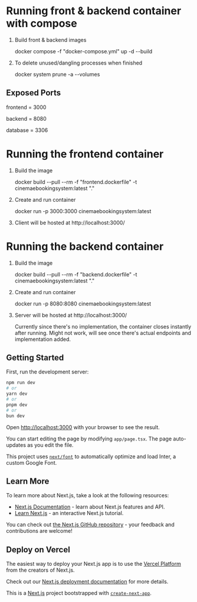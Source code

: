 # Running front & backend container with compose

1. Build front & backend images

    docker compose -f "docker-compose.yml" up -d --build 


2. To delete unused/dangling processes when finished

    docker system prune -a --volumes


## Exposed Ports
frontend = 3000


backend = 8080


database = 3306

# Running the frontend container

1. Build the image

   docker build --pull --rm -f "frontend.dockerfile" -t cinemaebookingsystem:latest "."

2. Create and run container

   docker run -p 3000:3000 cinemaebookingsystem:latest

3. Client will be hosted at http://localhost:3000/

# Running the backend container

1. Build the image

   docker build --pull --rm -f "backend.dockerfile" -t cinemaebookingsystem:latest "."

2. Create and run container

   docker run -p 8080:8080 cinemaebookingsystem:latest

3. Server will be hosted at http://localhost:3000/

   Currently since there's no implementation, the container closes instantly after running. Might not work, will see once there's actual endpoints and implementation added.

## Getting Started

First, run the development server:

```bash
npm run dev
# or
yarn dev
# or
pnpm dev
# or
bun dev
```

Open [http://localhost:3000](http://localhost:3000) with your browser to see the result.

You can start editing the page by modifying `app/page.tsx`. The page auto-updates as you edit the file.

This project uses [`next/font`](https://nextjs.org/docs/basic-features/font-optimization) to automatically optimize and load Inter, a custom Google Font.

## Learn More

To learn more about Next.js, take a look at the following resources:

- [Next.js Documentation](https://nextjs.org/docs) - learn about Next.js features and API.
- [Learn Next.js](https://nextjs.org/learn) - an interactive Next.js tutorial.

You can check out [the Next.js GitHub repository](https://github.com/vercel/next.js/) - your feedback and contributions are welcome!

## Deploy on Vercel

The easiest way to deploy your Next.js app is to use the [Vercel Platform](https://vercel.com/new?utm_medium=default-template&filter=next.js&utm_source=create-next-app&utm_campaign=create-next-app-readme) from the creators of Next.js.

Check out our [Next.js deployment documentation](https://nextjs.org/docs/deployment) for more details.

This is a [Next.js](https://nextjs.org/) project bootstrapped with [`create-next-app`](https://github.com/vercel/next.js/tree/canary/packages/create-next-app).
